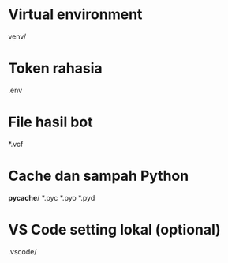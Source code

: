 # Virtual environment
venv/

# Token rahasia
.env

# File hasil bot
*.vcf

# Cache dan sampah Python
__pycache__/
*.pyc
*.pyo
*.pyd

# VS Code setting lokal (optional)
.vscode/
